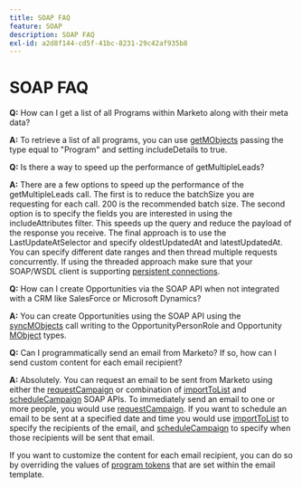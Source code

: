 ```yaml
---
title: SOAP FAQ
feature: SOAP
description: SOAP FAQ
exl-id: a2d8f144-cd5f-41bc-8231-29c42af935b8
---
```

# SOAP FAQ

**Q:** How can I get a list of all Programs within Marketo along with their meta data?

**A:** To retrieve a list of all programs, you can use [getMObjects](./getmobjects.md) passing the type equal to "Program" and setting includeDetails to true.

**Q:** Is there a way to speed up the performance of getMultipleLeads?

**A:** There are a few options to speed up the performance of the getMultipleLeads call. The first is to reduce the batchSize you are requesting for each call. 200 is the recommended batch size. The second option is to specify the fields you are interested in using the includeAttributes filter. This speeds up the query and reduce the payload of the response you receive. The final approach is to use the LastUpdateAtSelector and specify oldestUpdatedAt and latestUpdatedAt. You can specify different date ranges and then thread multiple requests concurrently. If using the threaded approach make sure that your SOAP/WSDL client is supporting [persistent connections](https://www.w3.org/Protocols/rfc2616/rfc2616-sec8.html).

**Q:** How can I create Opportunities via the SOAP API when not integrated with a CRM like SalesForce or Microsoft Dynamics?

**A:** You can create Opportunities using the SOAP API using the [syncMObjects](syncmobjects.md) call writing to the OpportunityPersonRole and Opportunity [MObject](marketo-objects.md) types.

**Q:** Can I programmatically send an email from Marketo? If so, how can I send custom content for each email recipient?

**A:** Absolutely. You can request an email to be sent from Marketo using either the [requestCampaign](requestcampaign.md) or combination of [importToList](importtolist.md) and [scheduleCampaign](schedulecampaign.md) SOAP APIs. To immediately send an email to one or more people, you would use [requestCampaign](requestcampaign.md). If you want to schedule an email to be sent at a specified date and time you would use [importToList](importtolist.md) to specify the recipients of the email, and [scheduleCampaign](schedulecampaign.md) to specify when those recipients will be sent that email.

If you want to customize the content for each email recipient, you can do so by overriding the values of [program tokens](../rest-api/tokens.md) that are set within the email template.
